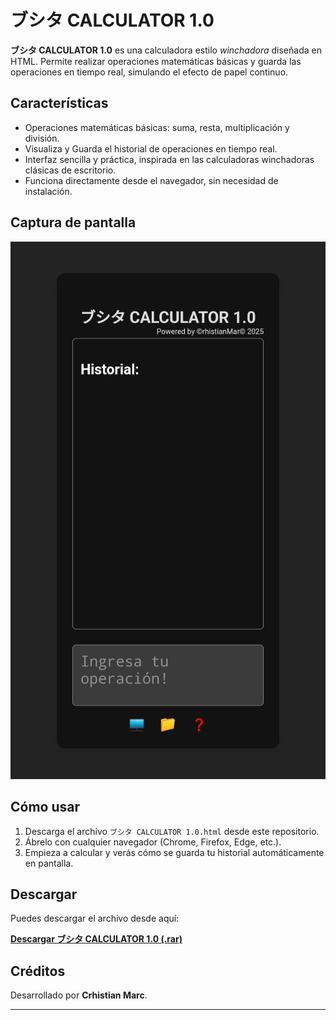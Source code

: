 # ブシタ CALCULATOR 1.0

**ブシタ CALCULATOR 1.0** es una calculadora estilo *winchadora* diseñada en HTML. Permite realizar operaciones matemáticas básicas y guarda las operaciones en tiempo real, simulando el efecto de papel continuo.

## Características

- Operaciones matemáticas básicas: suma, resta, multiplicación y división.
- Visualiza y Guarda el historial de operaciones en tiempo real.
- Interfaz sencilla y práctica, inspirada en las calculadoras winchadoras clásicas de escritorio.
- Funciona directamente desde el navegador, sin necesidad de instalación.

## Captura de pantalla

![ブシタ Calculator](screenshot.jpg)

## Cómo usar

1. Descarga el archivo `ブシタ CALCULATOR 1.0.html` desde este repositorio.
2. Ábrelo con cualquier navegador (Chrome, Firefox, Edge, etc.).
3. Empieza a calcular y verás cómo se guarda tu historial automáticamente en pantalla.

## Descargar

Puedes descargar el archivo desde aquí:

[**Descargar ブシタ CALCULATOR 1.0 (.rar)**](./ブシタ_CALCULATOR_1.0.rar)

## Créditos

Desarrollado por **Crhistian Marc**.

---
